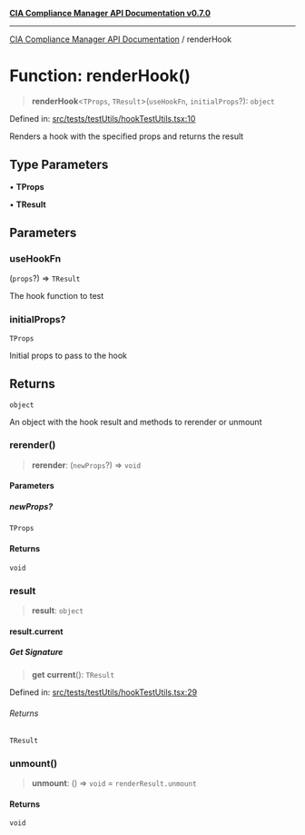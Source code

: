 [**CIA Compliance Manager API Documentation v0.7.0**](../README.md)

***

[CIA Compliance Manager API Documentation](../globals.md) / renderHook

# Function: renderHook()

> **renderHook**\<`TProps`, `TResult`\>(`useHookFn`, `initialProps`?): `object`

Defined in: [src/tests/testUtils/hookTestUtils.tsx:10](https://github.com/Hack23/cia-compliance-manager/blob/main/src/tests/testUtils/hookTestUtils.tsx#L10)

Renders a hook with the specified props and returns the result

## Type Parameters

• **TProps**

• **TResult**

## Parameters

### useHookFn

(`props`?) => `TResult`

The hook function to test

### initialProps?

`TProps`

Initial props to pass to the hook

## Returns

`object`

An object with the hook result and methods to rerender or unmount

### rerender()

> **rerender**: (`newProps`?) => `void`

#### Parameters

##### newProps?

`TProps`

#### Returns

`void`

### result

> **result**: `object`

#### result.current

##### Get Signature

> **get** **current**(): `TResult`

Defined in: [src/tests/testUtils/hookTestUtils.tsx:29](https://github.com/Hack23/cia-compliance-manager/blob/main/src/tests/testUtils/hookTestUtils.tsx#L29)

###### Returns

`TResult`

### unmount()

> **unmount**: () => `void` = `renderResult.unmount`

#### Returns

`void`
